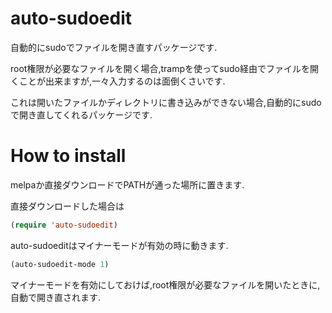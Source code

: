 # auto-sudoedit

自動的にsudoでファイルを開き直すパッケージです.

root権限が必要なファイルを開く場合,trampを使ってsudo経由でファイルを開くことが出来ますが,一々入力するのは面倒くさいです.

これは開いたファイルかディレクトリに書き込みができない場合,自動的にsudoで開き直してくれるパッケージです.

# How to install

melpaか直接ダウンロードでPATHが通った場所に置きます.

直接ダウンロードした場合は

~~~el
(require 'auto-sudoedit)
~~~

auto-sudoeditはマイナーモードが有効の時に動きます.

~~~el
(auto-sudoedit-mode 1)
~~~

マイナーモードを有効にしておけば,root権限が必要なファイルを開いたときに,自動で開き直されます.
